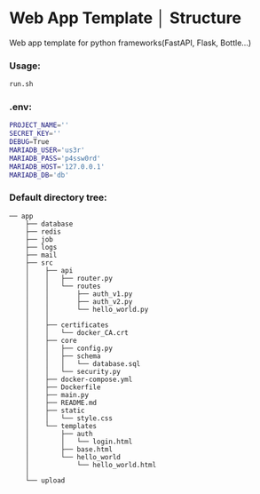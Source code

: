 # Web App Template │ Structure
Web app template for python frameworks(FastAPI, Flask, Bottle...)

### Usage:
```sh
run.sh
```
### .env:
```sh
PROJECT_NAME=''
SECRET_KEY=''
DEBUG=True
MARIADB_USER='us3r'
MARIADB_PASS='p4ssw0rd'
MARIADB_HOST='127.0.0.1'
MARIADB_DB='db'
```

### Default directory tree:
```
── app
    ├── database
    ├── redis
    ├── job
    ├── logs
    ├── mail
    ├── src
    │    ├── api
    │    │   ├── router.py
    │    │   └── routes
    │    │       ├── auth_v1.py
    │    │       ├── auth_v2.py
    │    │       └── hello_world.py
    │    │        
    │    ├── certificates
    │    │   └── docker_CA.crt
    │    ├── core
    │    │   ├── config.py
    │    │   ├── schema
    │    │   │   └── database.sql
    │    │   └── security.py
    │    ├── docker-compose.yml
    │    ├── Dockerfile
    │    ├── main.py
    │    ├── README.md
    │    ├── static
    │    │   └── style.css
    │    └── templates
    │        ├── auth
    │        │   └── login.html
    │        ├── base.html
    │        └── hello_world
    │            └── hello_world.html
    │    
    └── upload
```
